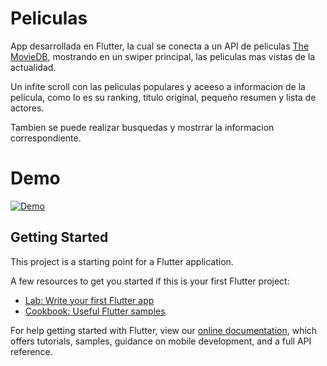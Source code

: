 # Peliculas

App desarrollada en Flutter, la cual se conecta a un API de peliculas  [The MovieDB](https://www.themoviedb.org/ "The MovieDB"), mostrando en un swiper principal, las peliculas mas vistas de la actualidad.

Un infite scroll con las peliculas populares y aceeso a informacion de la pelicula, como lo es su ranking, titulo original, pequeño resumen y lista de actores.

Tambien se puede realizar busquedas y mostrrar la informacion correspondiente.

# Demo



[![Demo](https://i.imgur.com/IW3BLDV.gif "Demo")](https://i.imgur.com/IW3BLDV.gif "Demo")



## Getting Started

This project is a starting point for a Flutter application.

A few resources to get you started if this is your first Flutter project:

- [Lab: Write your first Flutter app](https://flutter.dev/docs/get-started/codelab)
- [Cookbook: Useful Flutter samples](https://flutter.dev/docs/cookbook)

For help getting started with Flutter, view our
[online documentation](https://flutter.dev/docs), which offers tutorials,
samples, guidance on mobile development, and a full API reference.
